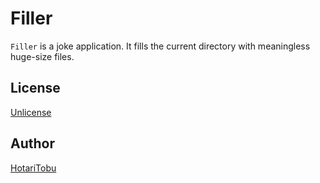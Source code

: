 # Filler

`Filler` is a joke application. It fills the current directory with meaningless huge-size files.

## License

[Unlicense](LICENSE)

## Author

[HotariTobu](https://github.com/HotariTobu)
